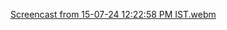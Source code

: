 
[Screencast from 15-07-24 12:22:58 PM IST.webm](https://github.com/user-attachments/assets/77c59b05-93e6-4953-8f5d-d1526604449d)
